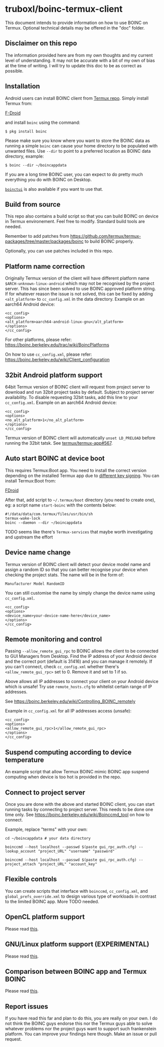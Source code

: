 # truboxl/boinc-termux-client

This document intends to provide information on how to use BOINC on Termux. Optional technical details may be offered in the "doc" folder.

## Disclaimer on this repo

The information provided here are from my own thoughts and my current level of understanding. It may not be accurate with a bit of my own of bias at the time of writing. I will try to update this doc to be as correct as possible.

## Installation

Android users can install BOINC client from [Termux repo](https://github.com/termux/termux-packages/tree/master/packages/boinc). Simply install Termux from:

[F-Droid](https://f-droid.org/en/packages/com.termux/)

and install `boinc` using the command:

    $ pkg install boinc

Please make sure you know where you want to store the BOINC data as running a simple `boinc` can cause your home directory to be populated with unwanted files. Use `--dir` to point to a preferred location as BOINC data directory, example:

    $ boinc --dir ~/boincappdata

If you are a long time BOINC user, you can expect to do pretty much everything you do with BOINC on Desktop.

[`boinctui`](https://github.com/termux/termux-packages/tree/master/packages/boinctui) is also available if you want to use that.

## Build from source

This repo also contains a build script so that you can build BOINC on device in Termux environement. Feel free to modify. Standard build tools are needed.

Remember to add patches from <https://github.com/termux/termux-packages/tree/master/packages/boinc> to build BOINC properly.

Optionally, you can use patches included in this repo.

## Platform name correction

Originally Termux version of the client will have different platform name `$ARCH-unknown-linux-android` which may not be recognised by the project server. This has since been solved to use BOINC approved platform string. If for whatever reason the  issue is not solved, this can be fixed by adding `<alt_platform>` to `cc_config.xml` in the data directory. Example on an aarch64 Android device:

```
<cc_config>
<options>
<alt_platform>aarch64-android-linux-gnu</alt_platform>
</options>
</cc_config>
```

For other platforms, please refer: https://boinc.berkeley.edu/trac/wiki/BoincPlatforms

On how to use `cc_config.xml`, please refer: https://boinc.berkeley.edu/wiki/Client_configuration

## 32bit Android platform support

64bit Termux version of BOINC client will request from project server to download and run 32bit project tasks by default. Subject to project server availability. To disable requesting 32bit tasks, add this line to your `cc_config.xml`. Example on an aarch64 Android device:

```
<cc_config>
<options>
<no_alt_platform>1</no_alt_platform>
</options>
</cc_config>
```

Termux version of BOINC client will automatically `unset LD_PRELOAD` before running the 32bit tatsk. See [termux/termux-app#567](https://github.com/termux/termux-app/issues/567).

## Auto start BOINC at device boot

This requires Termux:Boot app. You need to install the correct version depending on the installed Termux app due to [different key signing](https://wiki.termux.com/wiki/Termux:Boot). You can install Termux:Boot from:

[FDroid](https://f-droid.org/en/packages/com.termux.boot/)

After that, add script to `~/.termux/boot` directory (you need to create one), eg: a script name `start-boinc` with the contents below:

```
#!/data/data/com.termux/files/usr/bin/sh
termux-wake-lock
boinc --daemon --dir ~/boincappdata
```

TODO seems like there's `Termux-services` that maybe worth investigating and upstream the effort

## Device name change

Termux version of BOINC client will detect your device model name and assign a random ID so that you can better recognise your device when checking the project stats. The name will be in the form of:

    Manufacturer Model RandomID

You can still customise the name by simply change the device name using `cc_config.xml`.

```
<cc_config>
<options>
<device_name>your-device-name-here</device_name>
</options>
</cc_config>
```

## Remote monitoring and control

Passing `--allow_remote_gui_rpc` to BOINC allows the client to be connected to GUI Managers from Desktop. Find the IP address of your Android device and the correct port (default is 31416) and you can manage it remotely. If you can't connect, check `cc_config.xml` whether there's `<allow_remote_gui_rpc>` set to 0. Remove it and set to 1 if so.

Above allows all IP addresses to connect your client on your Android device which is unsafe! Try use `remote_hosts.cfg` to whitelist certain range of IP addresses.

See <https://boinc.berkeley.edu/wiki/Controlling_BOINC_remotely>

Example in `cc_config.xml` for all IP addresses access (unsafe):

```
<cc_config>
<options>
<allow_remote_gui_rpc>1</allow_remote_gui_rpc>
</options>
</cc_config>
```

## Suspend computing according to device temperature

An example script that allow Termux BOINC mimic BOINC app suspend computing when device is too hot is provided in the repo.

## Connect to project server

Once you are done with the above and started BOINC client, you can start running tasks by connecting to project server. This needs to be done one time only. See <https://boinc.berkeley.edu/wiki/Boinccmd_tool> on how to connect.

Example, replace "terms" with your own:

```
cd ~/boincappdata # your data directory

boinccmd --host localhost --passwd $(paste gui_rpc_auth.cfg) --lookup_account "project_URL" "username" "password"

boinccmd --host localhost --passwd $(paste gui_rpc_auth.cfg) --project_attach "project_URL" "account_key"
```

## Flexible controls

You can create scripts that interface with `boinccmd`, `cc_config.xml`, and `global_prefs_override.xml` to design various type of workloads in contrast to the limited BOINC app. More TODO needed.

## OpenCL platform support

Please read [this](doc/BOINC-OpenCL.md).

## GNU/Linux platform support (EXPERIMENTAL)

Please read [this](doc/BOINC-Termux-GNU.md).

## Comparison between BOINC app and Termux BOINC

Please read [this](doc/BOINC-Termux-comparison.md).

## Report issues

If you have read this far and plan to do this, you are really on your own. I do not think the BOINC guys endorse this nor the Termux guys able to solve whatever problems nor the project guys want to support such frankenstein platform. You can improve your findings here though. Make an issue or pull request.
